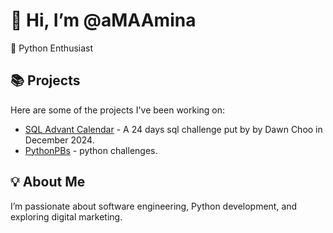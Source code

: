 # 👋 Hi, I’m @aMAAmina  
🌱 Python Enthusiast  

## 📚 Projects  
Here are some of the projects I've been working on:  
- [SQL Advant Calendar](https://github.com/aMAAmina/SQLAdventCalendar2024) - A 24 days sql challenge put by by Dawn Choo in December 2024.
- [PythonPBs](https://github.com/aMAAmina/PythonPBs) - python challenges.

## 💡 About Me  
I’m passionate about software engineering, Python development, and exploring digital marketing.  

<!---
aMAAmina/aMAAmina is a ✨ special ✨ repository because its `README.md` (this file) appears on your GitHub profile.
You can click the Preview link to take a look at your changes.
--->
